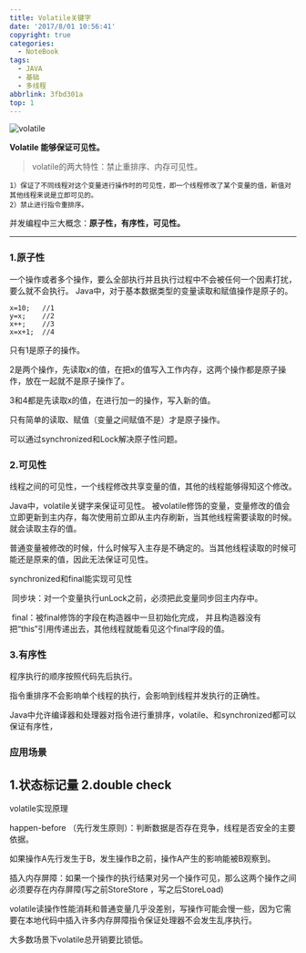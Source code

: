 ```yaml
---
title: Volatile关键字
date: '2017/8/01 10:56:41'
copyright: true
categories:
  - NoteBook
tags:
  - JAVA
  - 基础
  - 多线程
abbrlink: 3fbd301a
top: 1
---
```

![volatile](vol.jpg)

**Volatile 能够保证可见性。**

>  volatile的两大特性：禁止重排序、内存可见性。

    1）保证了不同线程对这个变量进行操作时的可见性，即一个线程修改了某个变量的值，新值对其他线程来说是立即可见的。
    2）禁止进行指令重排序。

<!-- more -->
并发编程中三大概念：**原子性，有序性，可见性。**

---

### 1.原子性
一个操作或者多个操作，要么全部执行并且执行过程中不会被任何一个因素打扰，要么就不会执行。
Java中，对于基本数据类型的变量读取和赋值操作是原子的。

```
x=10;   //1
y=x;    //2
x++;    //3
x=x+1;  //4

```
只有1是原子的操作。

2是两个操作，先读取x的值，在把x的值写入工作内存，这两个操作都是原子操作，放在一起就不是原子操作了。

3和4都是先读取x的值，在进行加一的操作，写入新的值。

只有简单的读取、赋值（变量之间赋值不是）才是原子操作。

可以通过synchronized和Lock解决原子性问题。

### 2.可见性
线程之间的可见性，一个线程修改共享变量的值，其他的线程能够得知这个修改。

Java中，volatile关键字来保证可见性。
被volatile修饰的变量，变量修改的值会立即更新到主内存，每次使用前立即从主内存刷新，当其他线程需要读取的时候。就会读取主存的值。

普通变量被修改的时候，什么时候写入主存是不确定的。当其他线程读取的时候可能还是原来的值，因此无法保证可见性。

synchronized和final能实现可见性

​	同步块：对一个变量执行unLock之前，必须把此变量同步回主内存中。

​	final：被final修饰的字段在构造器中一旦初始化完成， 并且构造器没有把“this”引用传递出去，其他线程就能看见这个final字段的值。

### 3.有序性
程序执行的顺序按照代码先后执行。

指令重排序不会影响单个线程的执行，会影响到线程并发执行的正确性。

Java中允许编译器和处理器对指令进行重排序，volatile、和synchronized都可以保证有序性，

### 应用场景
1.状态标记量
2.double check
---
volatile实现原理

happen-before （先行发生原则）：判断数据是否存在竞争，线程是否安全的主要依据。

如果操作A先行发生于B，发生操作B之前，操作A产生的影响能被B观察到。

插入内存屏障：如果一个操作的执行结果对另一个操作可见，那么这两个操作之间必须要存在内存屏障(写之前StoreStore ，写之后StoreLoad)

volatile读操作性能消耗和普通变量几乎没差别，写操作可能会慢一些，因为它需要在本地代码中插入许多内存屏障指令保证处理器不会发生乱序执行。

大多数场景下volatile总开销要比锁低。

























